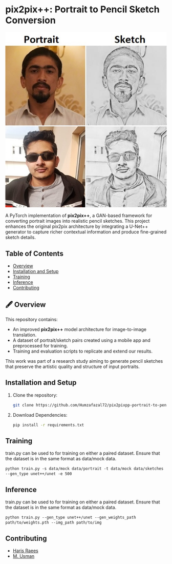 # pix2pix++: Portrait to Pencil Sketch Conversion

<p align="center">
  <img src="example.jpg" alt="Portrait to Pencil Sketch Demo" width="600"/>
</p>

A PyTorch implementation of **pix2pix++**, a GAN-based framework for converting portrait images into realistic pencil sketches. This project enhances the original pix2pix architecture by integrating a U-Net++ generator to capture richer contextual information and produce fine-grained sketch details.

## Table of Contents
- [Overview](#overview)
- [Installation and Setup](#InstallationandSetup)
- [Training](#training)
- [Inference](#inference)
- [Contributing](#Contributing)

## 🖋️ Overview

This repository contains:

- An improved **pix2pix++** model architecture for image-to-image translation.
- A dataset of portrait/sketch pairs created using a mobile app and preprocessed for training.
- Training and evaluation scripts to replicate and extend our results.

This work was part of a research study aiming to generate pencil sketches that preserve the artistic quality and structure of input portraits.

## Installation and Setup
1. Clone the repository:

   ```bash
   git clone https://github.com/Humzafazal72/pix2pixpp-portrait-to-pencil-sketch-conversion.git
   
2. Download Dependencies:
   ```bash
   pip install -r requirements.txt

## Training
train.py can be used to for training on either a paired dataset. Ensure that the dataset is in the same format as data/mock data.
``` 
python train.py -s data/mock data/portrait -t data/mock data/sketches --gen_type unet++/unet -e 500
```

## Inference
train.py can be used to for training on either a paired dataset. Ensure that the dataset is in the same format as data/mock data.
``` 
python train.py --gen_type unet++/unet --gen_weights_path path/to/weights.pth --img_path path/to/img
```
## Contributing
- <a href="https://github.com/harrisrais"> Haris Raees </a>
- <a href="https://github.com/Usman-tsk"> M. Usman </a>



